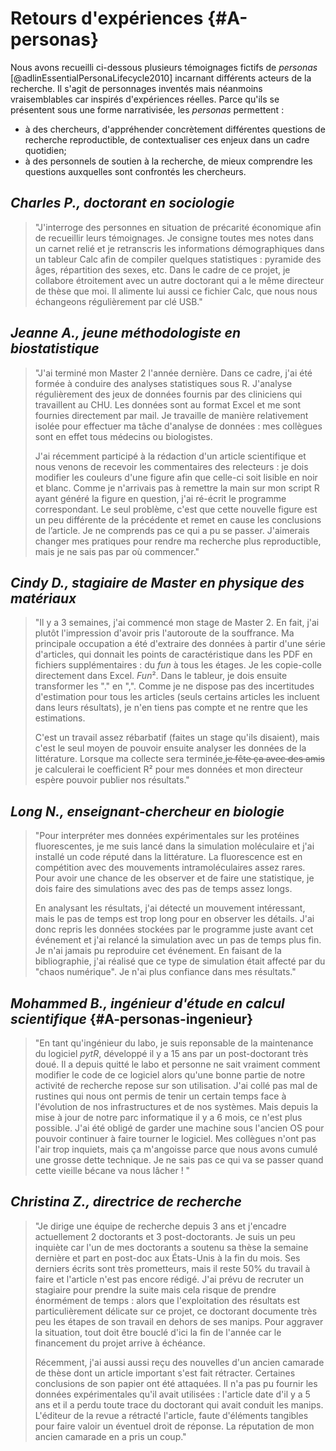 # Retours d'expériences {#A-personas}

Nous avons recueilli ci-dessous plusieurs témoignages fictifs de
*personas* [@adlinEssentialPersonaLifecycle2010] incarnant différents acteurs de la recherche. Il s'agit de
personnages inventés mais néanmoins vraisemblables car inspirés d'expériences réelles. Parce qu'ils se présentent sous une forme
narrativisée, les *personas* permettent :

- à des chercheurs, d'appréhender concrètement différentes questions
  de recherche reproductible, de contextualiser ces enjeux dans un
  cadre quotidien;
- à des personnels de soutien à la recherche, de mieux comprendre les
  questions auxquelles sont confrontés les chercheurs.

## *Charles P., doctorant en sociologie*
> "J'interroge des personnes en situation de précarité économique afin
> de recueillir leurs témoignages. Je consigne toutes mes notes dans
> un carnet relié et je retranscris les informations démographiques
> dans un tableur Calc afin de compiler quelques statistiques :
> pyramide des âges, répartition des sexes, etc. Dans le cadre de ce
> projet, je collabore étroitement avec un autre doctorant qui a le
> même directeur de thèse que moi. Il alimente lui aussi ce fichier
> Calc, que nous nous échangeons régulièrement par clé USB."
>

## *Jeanne A., jeune méthodologiste en biostatistique*
> "J'ai terminé mon Master 2 l'année dernière. Dans ce cadre, j'ai été
> formée à conduire des analyses statistiques sous R. J'analyse
> régulièrement des jeux de données fournis par des cliniciens qui
> travaillent au CHU. Les données sont au format Excel et me sont
> fournies directement par mail. Je travaille de manière relativement
> isolée pour effectuer ma tâche d'analyse de données : mes collègues
> sont en effet tous médecins ou biologistes.
>
> J'ai récemment participé à la rédaction d'un article scientifique et
> nous venons de recevoir les commentaires des relecteurs : je dois
> modifier les couleurs d'une figure afin que celle-ci soit lisible en
> noir et blanc. Comme je n'arrivais pas à remettre la main sur mon
> script R ayant généré la figure en question, j'ai ré-écrit le
> programme correspondant. Le seul problème, c'est que cette nouvelle
> figure est un peu différente de la précédente et remet en cause les
> conclusions de l’article. Je ne comprends pas ce qui a pu se
> passer. J'aimerais changer mes pratiques pour rendre ma recherche
> plus reproductible, mais je ne sais pas par où commencer."
>

## *Cindy D., stagiaire de Master en physique des matériaux*
> "Il y a 3 semaines, j'ai commencé mon stage de Master 2. En fait,
> j'ai plutôt l'impression d'avoir pris l'autoroute de la
> souffrance. Ma principale occupation a été d'extraire des données à
> partir d'une série d'articles, qui donnait les points de
> caractéristique dans les PDF en fichiers supplémentaires : du *fun*
> à tous les étages. Je les copie-colle directement dans
> Excel. *Fun*². Dans le tableur, je dois ensuite transformer les "." en
> ",". Comme je ne dispose pas des incertitudes d'estimation pour tous
> les articles (seuls certains articles les incluent dans leurs
> résultats), je n'en tiens pas compte et ne rentre que les
> estimations.
>
> C'est un travail assez rébarbatif (faites un stage qu'ils
> disaient), mais c'est le seul moyen de pouvoir ensuite analyser les
> données de la littérature. Lorsque ma collecte sera terminée,~~je
> fête ça avec des amis~~ je calculerai le coefficient R² pour mes
> données et mon directeur espère pouvoir publier nos résultats."
> 

## *Long N., enseignant-chercheur en biologie*
> "Pour interpréter mes données expérimentales sur les protéines
> fluorescentes, je me suis lancé dans la simulation moléculaire et
> j'ai installé un code réputé dans la littérature.  La fluorescence
> est en compétition avec des mouvements intramoléculaires assez
> rares. Pour avoir une chance de les observer et de faire une
> statistique, je dois faire des simulations avec des pas de temps
> assez longs.
>
> En analysant les résultats, j'ai détecté un mouvement intéressant,
> mais le pas de temps est trop long pour en observer les détails.
> J'ai donc repris les données stockées par le programme juste avant
> cet événement et j'ai relancé la simulation avec un pas de temps
> plus fin.  Je n'ai jamais pu reproduire cet événement.  En faisant
> de la bibliographie, j'ai réalisé que ce type de simulation était
> affecté par du "chaos numérique". Je n'ai plus confiance dans mes
> résultats."
> 

## *Mohammed B., ingénieur d'étude en calcul scientifique*  {#A-personas-ingenieur}
> "En tant qu'ingénieur du labo, je suis reponsable de la maintenance
> du logiciel *pytR*, développé il y a 15 ans par un post-doctorant
> très doué. Il a depuis quitté le labo et personne ne sait vraiment
> comment modifier le code de ce logiciel alors qu'une bonne partie de
> notre activité de recherche repose sur son utilisation. J'ai collé
> pas mal de rustines qui nous ont permis de tenir un certain temps
> face à l'évolution de nos infrastructures et de nos systèmes. Mais
> depuis la mise à jour de notre parc informatique il y a 6 mois, ce
> n'est plus possible. J'ai été obligé de garder une machine sous
> l'ancien OS pour pouvoir continuer à faire tourner le logiciel. Mes
> collègues n'ont pas l'air trop inquiets, mais ça m'angoisse parce
> que nous avons cumulé une grosse dette technique. Je ne sais pas ce
> qui va se passer quand cette vieille bécane va nous lâcher ! "
> 

## *Christina Z., directrice de recherche*
> "Je dirige une équipe de recherche depuis 3 ans et j'encadre
> actuellement 2 doctorants et 3 post-doctorants. Je suis un peu
> inquiète car l'un de mes doctorants a soutenu sa thèse la semaine
> dernière et part en post-doc aux États-Unis à la fin du mois. Ses
> derniers écrits sont très prometteurs, mais il reste 50% du
> travail à faire et l'article n'est pas encore rédigé. J'ai prévu de
> recruter un stagiaire pour prendre la suite mais cela risque de
> prendre énormément de temps : alors que l'exploitation des résultats
> est particulièrement délicate sur ce projet, ce doctorant documente
> très peu les étapes de son travail en dehors de ses manips. Pour
> aggraver la situation, tout doit être bouclé d'ici la fin de l'année
> car le financement du projet arrive à échéance.
> 
> Récemment, j'ai aussi aussi reçu des nouvelles d'un ancien camarade
> de thèse dont un article important s'est fait rétracter. Certaines
> conclusions de son papier ont été attaquées. Il n'a pas pu fournir
> les données expérimentales qu'il avait utilisées : l'article date
> d'il y a 5 ans et il a perdu toute trace du doctorant qui avait
> conduit les manips. L'éditeur de la revue a rétracté l'article,
> faute d'éléments tangibles pour faire valoir un éventuel droit de
> réponse. La réputation de mon ancien camarade en a pris un coup."
>
